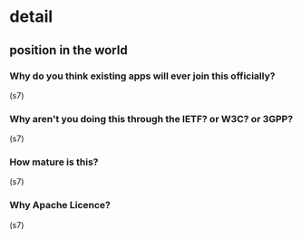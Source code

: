 # detail

## position in the world

### Why do you think existing apps will ever join this officially?
(s7)

### Why aren't you doing this through the IETF? or W3C? or 3GPP?
(s7)

### How mature is this?
(s7)

### Why Apache Licence?
(s7)


